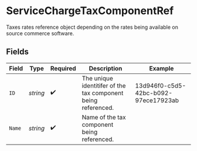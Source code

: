 # ServiceChargeTaxComponentRef

Taxes rates reference object depending on the rates being available on source commerce software.


## Fields

| Field                                                         | Type                                                          | Required                                                      | Description                                                   | Example                                                       |
| ------------------------------------------------------------- | ------------------------------------------------------------- | ------------------------------------------------------------- | ------------------------------------------------------------- | ------------------------------------------------------------- |
| `ID`                                                          | *string*                                                      | :heavy_check_mark:                                            | The unique identitifer of the tax component being referenced. | 13d946f0-c5d5-42bc-b092-97ece17923ab                          |
| `Name`                                                        | *string*                                                      | :heavy_check_mark:                                            | Name of the tax component being referenced.                   |                                                               |